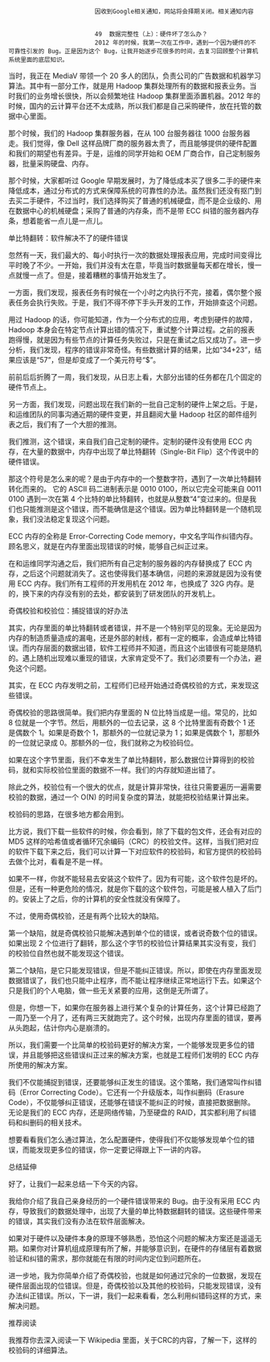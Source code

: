 
                            
                            因收到Google相关通知，网站将会择期关闭。相关通知内容
                            
                            
                            49  数据完整性（上）：硬件坏了怎么办？
                            2012 年的时候，我第一次在工作中，遇到一个因为硬件的不可靠性引发的 Bug。正是因为这个 Bug，让我开始逐步花很多的时间，去复习回顾整个计算机系统里面的底层知识。

当时，我正在 MediaV 带领一个 20 多人的团队，负责公司的广告数据和机器学习算法。其中有一部分工作，就是用 Hadoop 集群处理所有的数据和报表业务。当时我们的业务增长很快，所以会频繁地往 Hadoop 集群里面添置机器。2012 年的时候，国内的云计算平台还不太成熟，所以我们都是自己采购硬件，放在托管的数据中心里面。

那个时候，我们的 Hadoop 集群服务器，在从 100 台服务器往 1000 台服务器走。我们觉得，像 Dell 这样品牌厂商的服务器太贵了，而且能够提供的硬件配置和我们的期望也有差异。于是，运维的同学开始和 OEM 厂商合作，自己定制服务器，批量采购硬盘、内存。

那个时候，大家都听过 Google 早期发展时，为了降低成本买了很多二手的硬件来降低成本，通过分布式的方式来保障系统的可靠性的办法。虽然我们还没有抠门到去买二手硬件，不过当时，我们选择购买了普通的机械硬盘，而不是企业级的、用在数据中心的机械硬盘；采购了普通的内存条，而不是带 ECC 纠错的服务器内存条，想着能省一点儿是一点儿。

单比特翻转：软件解决不了的硬件错误

忽然有一天，我们最大的、每小时执行一次的数据处理报表应用，完成时间变得比平时晚了不少。一开始，我们并没有太在意，毕竟当时数据量每天都在增长，慢一点就慢一点了。但是，接着糟糕的事情开始发生了。

一方面，我们发现，报表任务有时候在一个小时之内执行不完，接着，偶尔整个报表任务会执行失败。于是，我们不得不停下手头开发的工作，开始排查这个问题。

用过 Hadoop 的话，你可能知道，作为一个分布式的应用，考虑到硬件的故障，Hadoop 本身会在特定节点计算出错的情况下，重试整个计算过程。之前的报表跑得慢，就是因为有些节点的计算任务失败过，只是在重试之后又成功了。进一步分析，我们发现，程序的错误非常奇怪。有些数据计算的结果，比如“34+23”，结果应该是“57”，但是却变成了一个美元符号“$”。

前前后后折腾了一周，我们发现，从日志上看，大部分出错的任务都在几个固定的硬件节点上。

另一方面，我们发现，问题出现在我们新的一批自己定制的硬件上架之后。于是，和运维团队的同事沟通近期的硬件变更，并且翻阅大量 Hadoop 社区的邮件组列表之后，我们有了一个大胆的推测。

我们推测，这个错误，来自我们自己定制的硬件。定制的硬件没有使用 ECC 内存，在大量的数据中，内存中出现了单比特翻转（Single-Bit Flip）这个传说中的硬件错误。

那这个符号是怎么来的呢？是由于内存中的一个整数字符，遇到了一次单比特翻转转化而来的。 它的 ASCII 码二进制表示是 0010 0100，所以它完全可能来自 0011 0100 遇到一次在第 4 个比特的单比特翻转，也就是从整数“4”变过来的。但是我们也只能推测是这个错误，而不能确信是这个错误。因为单比特翻转是一个随机现象，我们没法稳定复现这个问题。



ECC 内存的全称是 Error-Correcting Code memory，中文名字叫作纠错内存。顾名思义，就是在内存里面出现错误的时候，能够自己纠正过来。

在和运维同学沟通之后，我们把所有自己定制的服务器的内存替换成了 ECC 内存，之后这个问题就消失了。这也使得我们基本确信，问题的来源就是因为没有使用 ECC 内存。我们所有工程师的开发用机在 2012 年，也换成了 32G 内存。是的，换下来的内存没有别的去处，都安装到了研发团队的开发机上。

奇偶校验和校验位：捕捉错误的好办法

其实，内存里面的单比特翻转或者错误，并不是一个特别罕见的现象。无论是因为内存的制造质量造成的漏电，还是外部的射线，都有一定的概率，会造成单比特错误。而内存层面的数据出错，软件工程师并不知道，而且这个出错很有可能是随机的。遇上随机出现难以重现的错误，大家肯定受不了。我们必须要有一个办法，避免这个问题。

其实，在 ECC 内存发明之前，工程师们已经开始通过奇偶校验的方式，来发现这些错误。

奇偶校验的思路很简单。我们把内存里面的 N 位比特当成是一组。常见的，比如 8 位就是一个字节。然后，用额外的一位去记录，这 8 个比特里面有奇数个 1 还是偶数个 1。如果是奇数个 1，那额外的一位就记录为 1；如果是偶数个 1，那额外的一位就记录成 0。那额外的一位，我们就称之为校验码位。



如果在这个字节里面，我们不幸发生了单比特翻转，那么数据位计算得到的校验码，就和实际校验位里面的数据不一样。我们的内存就知道出错了。

除此之外，校验位有一个很大的优点，就是计算非常快，往往只需要遍历一遍需要校验的数据，通过一个 O(N) 的时间复杂度的算法，就能把校验结果计算出来。

校验码的思路，在很多地方都会用到。

比方说，我们下载一些软件的时候，你会看到，除了下载的包文件，还会有对应的 MD5 这样的哈希值或者循环冗余编码（CRC）的校验文件。这样，当我们把对应的软件下载下来之后，我们可以计算一下对应软件的校验码，和官方提供的校验码去做个比对，看看是不是一样。

如果不一样，你就不能轻易去安装这个软件了。因为有可能，这个软件包是坏的。但是，还有一种更危险的情况，就是你下载的这个软件包，可能是被人植入了后门的。安装上了之后，你的计算机的安全性就没有保障了。

不过，使用奇偶校验，还是有两个比较大的缺陷。

第一个缺陷，就是奇偶校验只能解决遇到单个位的错误，或者说奇数个位的错误。如果出现 2 个位进行了翻转，那么这个字节的校验位计算结果其实没有变，我们的校验位自然也就不能发现这个错误。

第二个缺陷，是它只能发现错误，但是不能纠正错误。所以，即使在内存里面发现数据错误了，我们也只能中止程序，而不能让程序继续正常地运行下去。如果这个只是我们的个人电脑，做一些无关紧要的应用，这倒是无所谓了。

但是，你想一下，如果你在服务器上进行某个复杂的计算任务，这个计算已经跑了一周乃至一个月了，还有两三天就跑完了。这个时候，出现内存里面的错误，要再从头跑起，估计你内心是崩溃的。

所以，我们需要一个比简单的校验码更好的解决方案，一个能够发现更多位的错误，并且能够把这些错误纠正过来的解决方案，也就是工程师们发明的 ECC 内存所使用的解决方案。

我们不仅能捕捉到错误，还要能够纠正发生的错误。这个策略，我们通常叫作纠错码（Error Correcting Code）。它还有一个升级版本，叫作纠删码（Erasure Code），不仅能够纠正错误，还能够在错误不能纠正的时候，直接把数据删除。无论是我们的 ECC 内存，还是网络传输，乃至硬盘的 RAID，其实都利用了纠错码和纠删码的相关技术。

想要看看我们怎么通过算法，怎么配置硬件，使得我们不仅能够发现单个位的错误，而能发现更多位的错误，你一定要记得跟上下一讲的内容。

总结延伸

好了，让我们一起来总结一下今天的内容。

我给你介绍了我自己亲身经历的一个硬件错误带来的 Bug。由于没有采用 ECC 内存，导致我们的数据处理中，出现了大量的单比特数据翻转的错误。这些硬件带来的错误，其实我们没有办法在软件层面解决。

如果对于硬件以及硬件本身的原理不够熟悉，恐怕这个问题的解决方案还是遥遥无期。如果你对计算机组成原理有所了解，并能够意识到，在硬件的存储层有着数据验证和纠错的需求，那你就能在有限的时间内定位到问题所在。

进一步地，我为你简单介绍了奇偶校验，也就是如何通过冗余的一位数据，发现在硬件层面出现的位错误。但是，奇偶校验以及其他的校验码，只能发现错误，没有办法纠正错误。所以，下一讲，我们一起来看看，怎么利用纠错码这样的方式，来解决问题。

推荐阅读

我推荐你去深入阅读一下 Wikipedia 里面，关于CRC的内容，了解一下，这样的校验码的详细算法。

                        
                        
                            